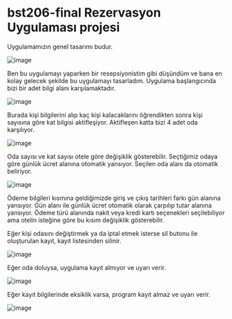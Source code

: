 # bst206-final Rezervasyon Uygulaması projesi
Uygulamamızın genel tasarımı budur.

![image](https://github.com/umutcanozer/Rezervasyon-Uygulamasi/assets/102672243/7a47510c-9287-4d06-8c0e-523a29c30233)


Ben bu uygulamayı yaparken bir resepsiyonistim gibi düşündüm ve bana en kolay gelecek şekilde bu uygulamayı tasarladım. Uygulama başlangıcında bizi bir adet bilgi alanı karşılamaktadır. 

![image](https://github.com/umutcanozer/Rezervasyon-Uygulamasi/assets/102672243/ba5ecaeb-6e23-49b4-b393-03c91651c3f5)

Burada kişi bilgilerini alıp kaç kişi kalacaklarını öğrendikten sonra kişi sayısına göre kat bilgisi aktifleşiyor. Aktifleşen katta bizi 4 adet oda karşılıyor. 

![image](https://github.com/umutcanozer/Rezervasyon-Uygulamasi/assets/102672243/20545d97-130d-45f4-a6c1-6cd966a45443)

Oda sayısı ve kat sayısı otele göre değişiklik gösterebilir. Seçtiğimiz odaya göre günlük ücret alanına otomatik yansıyor. Seçilen oda alanı da otomatik beliriyor. 

![image](https://github.com/umutcanozer/Rezervasyon-Uygulamasi/assets/102672243/5196b398-f4e8-493b-aba4-660df0bc8c49)

Ödeme bilgileri kısmına geldiğimizde giriş ve çıkış tarihleri farkı gün alanına yansıyor. Gün alanı ile günlük ücret otomatik olarak çarpılıp tutar alanına yansıyor. Ödeme türü alanında nakit veya kredi kartı seçenekleri seçilebiliyor ama otelin isteğine göre bu kısım değişiklik gösterebilir.


Eğer kişi odasını değiştirmek ya da iptal etmek isterse sil butonu ile oluşturulan kayıt, kayıt listesinden silinir.

![image](https://github.com/umutcanozer/Rezervasyon-Uygulamasi/assets/102672243/beba077d-a8a0-4c73-94b5-02b6bf485595)


Eğer oda doluysa, uygulama kayıt almıyor ve uyarı verir.

![image](https://github.com/umutcanozer/Rezervasyon-Uygulamasi/assets/102672243/c9758cbc-4760-474e-84b6-4159c98c00fa)


Eğer kayıt bilgilerinde eksiklik varsa, program kayıt almaz ve uyarı verir.

 ![image](https://github.com/umutcanozer/Rezervasyon-Uygulamasi/assets/102672243/83638c80-b7f8-49b5-8eb8-a201cd500f78)


